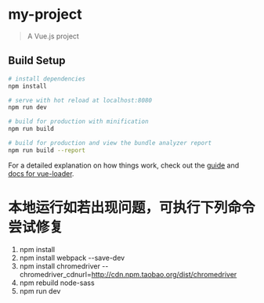 # my-project

> A Vue.js project

## Build Setup

``` bash
# install dependencies
npm install

# serve with hot reload at localhost:8080
npm run dev

# build for production with minification
npm run build

# build for production and view the bundle analyzer report
npm run build --report
```

For a detailed explanation on how things work, check out the [guide](http://vuejs-templates.github.io/webpack/) and [docs for vue-loader](http://vuejs.github.io/vue-loader).

# 本地运行如若出现问题，可执行下列命令尝试修复
1. npm install
2. npm install webpack --save-dev
3. npm install chromedriver --chromedriver_cdnurl=http://cdn.npm.taobao.org/dist/chromedriver
4. npm rebuild node-sass
5. npm run dev